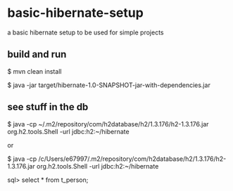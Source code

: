 # basic-hibernate-setup
a basic hibernate setup to be used for simple projects

## build and run

$ mvn clean install

$ java -jar target/hibernate-1.0-SNAPSHOT-jar-with-dependencies.jar

## see stuff in the db

$ java -cp ~/.m2/repository/com/h2database/h2/1.3.176/h2-1.3.176.jar org.h2.tools.Shell -url jdbc:h2:~/hibernate

or

$ java -cp /c/Users/e67997/.m2/repository/com/h2database/h2/1.3.176/h2-1.3.176.jar org.h2.tools.Shell -url jdbc:h2:~/hibernate

sql> select * from t_person;